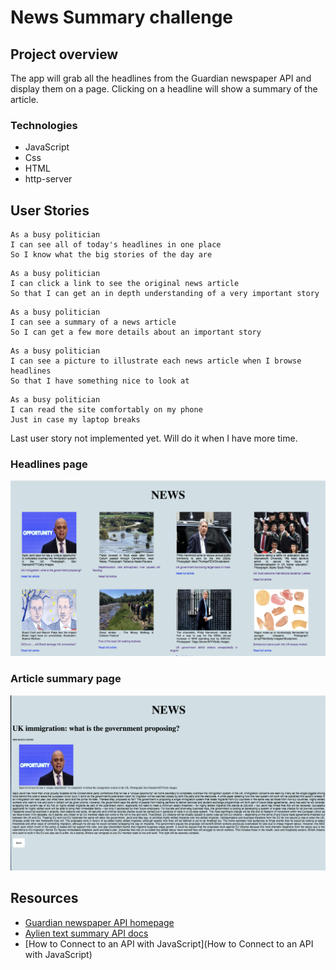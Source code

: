 # News Summary challenge


## Project overview

The app will grab all the headlines from the Guardian newspaper API and display them on a page.  Clicking on a headline will show a summary of the article.

### Technologies

- JavaScript
- Css
- HTML
- http-server

## User Stories

```
As a busy politician
I can see all of today's headlines in one place
So I know what the big stories of the day are
```

```
As a busy politician
I can click a link to see the original news article
So that I can get an in depth understanding of a very important story
```

```
As a busy politician
I can see a summary of a news article
So I can get a few more details about an important story
```

```
As a busy politician
I can see a picture to illustrate each news article when I browse headlines
So that I have something nice to look at
```

```
As a busy politician
I can read the site comfortably on my phone
Just in case my laptop breaks
```
Last user story not implemented yet. Will do it when I have more time.

### Headlines page

![Headlines page mockup](/images/headlines.png)

### Article summary page

![Article page mockup](/images/summary.png)

## Resources

* [Guardian newspaper API homepage](http://open-platform.theguardian.com/documentation/)
* [Aylien text summary API docs](http://docs.aylien.com/docs/summarize)
* [How to Connect to an API with JavaScript](How to Connect to an API with JavaScript)
